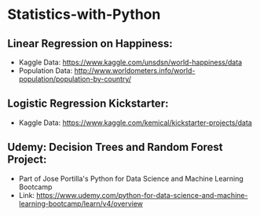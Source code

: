 # Statistics-with-Python

## Linear Regression on Happiness:


  * Kaggle Data: https://www.kaggle.com/unsdsn/world-happiness/data
  * Population Data: http://www.worldometers.info/world-population/population-by-country/


## Logistic Regression Kickstarter:

 * Kaggle Data: https://www.kaggle.com/kemical/kickstarter-projects/data
 
 
 ## Udemy: Decision Trees and Random Forest Project:
 
  * Part of Jose Portilla's Python for Data Science and Machine Learning Bootcamp
  * Link: https://www.udemy.com/python-for-data-science-and-machine-learning-bootcamp/learn/v4/overview
